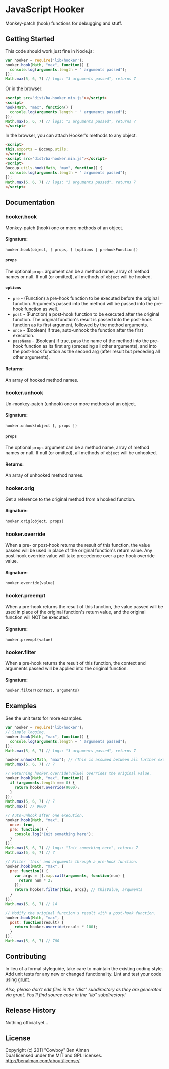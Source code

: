 # JavaScript Hooker

Monkey-patch (hook) functions for debugging and stuff.

## Getting Started

This code should work just fine in Node.js:

```javascript
var hooker = require('lib/hooker');
hooker.hook(Math, "max", function() {
  console.log(arguments.length + " arguments passed");
});
Math.max(5, 6, 7) // logs: "3 arguments passed", returns 7
```

Or in the browser:

```html
<script src="dist/ba-hooker.min.js"></script>
<script>
hook(Math, "max", function() {
  console.log(arguments.length + " arguments passed");
});
Math.max(5, 6, 7) // logs: "3 arguments passed", returns 7
</script>
```

In the browser, you can attach Hooker's methods to any object.

```html
<script>
this.exports = Bocoup.utils;
</script>
<script src="dist/ba-hooker.min.js"></script>
<script>
Bocoup.utils.hook(Math, "max", function() {
  console.log(arguments.length + " arguments passed");
});
Math.max(5, 6, 7) // logs: "3 arguments passed", returns 7
</script>
```

## Documentation

### hooker.hook
Monkey-patch (hook) one or more methods of an object.
#### Signature:
`hooker.hook(object, [ props, ] [options | prehookFunction])`
#### `props`
The optional `props` argument can be a method name, array of method names or null. If null (or omitted), all methods of `object` will be hooked.
#### `options`
* `pre` - (Function) a pre-hook function to be executed before the original function. Arguments passed into the method will be passed into the pre-hook function as well.
* `post` - (Function) a post-hook function to be executed after the original function. The original function's result is passed into the post-hook function as its first argument, followed by the method arguments.
* `once` - (Boolean) if true, auto-unhook the function after the first execution.
* `passName` - (Boolean) if true, pass the name of the method into the pre-hook function as its first arg (preceding all other arguments), and into the post-hook function as the second arg (after result but preceding all other arguments).

#### Returns:
An array of hooked method names.

### hooker.unhook
Un-monkey-patch (unhook) one or more methods of an object.
#### Signature:
`hooker.unhook(object [, props ])`
#### `props`
The optional `props` argument can be a method name, array of method names or null. If null (or omitted), all methods of `object` will be unhooked.
#### Returns:
An array of unhooked method names.

### hooker.orig
Get a reference to the original method from a hooked function.
#### Signature:
`hooker.orig(object, props)`

### hooker.override
When a pre- or post-hook returns the result of this function, the value
passed will be used in place of the original function's return value. Any
post-hook override value will take precedence over a pre-hook override value.
#### Signature:
`hooker.override(value)`

### hooker.preempt
When a pre-hook returns the result of this function, the value passed will
be used in place of the original function's return value, and the original
function will NOT be executed.
#### Signature:
`hooker.preempt(value)`

### hooker.filter
When a pre-hook returns the result of this function, the context and
arguments passed will be applied into the original function.
#### Signature:
`hooker.filter(context, arguments)`


## Examples
See the unit tests for more examples.

```javascript
var hooker = require('lib/hooker');
// Simple logging.
hooker.hook(Math, "max", function() {
  console.log(arguments.length + " arguments passed");
});
Math.max(5, 6, 7) // logs: "3 arguments passed", returns 7

hooker.unhook(Math, "max"); // (This is assumed between all further examples)
Math.max(5, 6, 7) // 7

// Returning hooker.override(value) overrides the original value.
hooker.hook(Math, "max", function() {
  if (arguments.length === 0) {
    return hooker.override(9000);
  }
});
Math.max(5, 6, 7) // 7
Math.max() // 9000

// Auto-unhook after one execution.
hooker.hook(Math, "max", {
  once: true,
  pre: function() {
    console.log("Init something here");
  }
});
Math.max(5, 6, 7) // logs: "Init something here", returns 7
Math.max(5, 6, 7) // 7

// Filter `this` and arguments through a pre-hook function.
hooker.hook(Math, "max", {
  pre: function() {
    var args = [].map.call(arguments, function(num) {
      return num * 2;
    });
    return hooker.filter(this, args); // thisValue, arguments
  }
});
Math.max(5, 6, 7) // 14

// Modify the original function's result with a post-hook function.
hooker.hook(Math, "max", {
  post: function(result) {
    return hooker.override(result * 100);
  }
});
Math.max(5, 6, 7) // 700
```

## Contributing
In lieu of a formal styleguide, take care to maintain the existing coding style. Add unit tests for any new or changed functionality. Lint and test your code using [grunt](https://github.com/cowboy/grunt).

_Also, please don't edit files in the "dist" subdirectory as they are generated via grunt. You'll find source code in the "lib" subdirectory!_

## Release History
Nothing official yet...

## License
Copyright (c) 2011 "Cowboy" Ben Alman  
Dual licensed under the MIT and GPL licenses.  
<http://benalman.com/about/license/>
